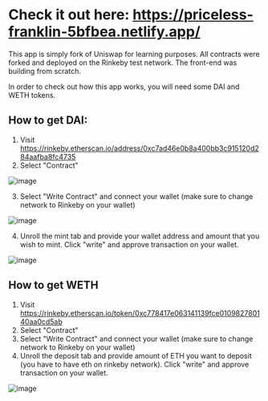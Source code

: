 # Check it out here: https://priceless-franklin-5bfbea.netlify.app/

This app is simply fork of Uniswap for learning purposes. All contracts were forked and deployed on the Rinkeby test network. The front-end was building from scratch. 

In order to check out how this app works, you will need some DAI and WETH tokens.

## How to get DAI:

1. Visit https://rinkeby.etherscan.io/address/0xc7ad46e0b8a400bb3c915120d284aafba8fc4735
2. Select "Contract" 

![image](https://user-images.githubusercontent.com/64146291/174457971-9f27455b-f7bf-4041-886e-38de0d042855.png)

3. Select "Write Contract" and connect your wallet (make sure to change network to Rinkeby on your wallet)

![image](https://user-images.githubusercontent.com/64146291/174458046-efa8c442-de5c-4c92-9601-441f4b3f21e1.png)

4. Unroll the mint tab and provide your wallet address and amount that you wish to mint. Click "write" and approve transaction on your wallet.

![image](https://user-images.githubusercontent.com/64146291/174470360-d78c01f1-aae4-4f19-ae7b-d7b6c81e2e97.png)

## How to get WETH

1. Visit https://rinkeby.etherscan.io/token/0xc778417e063141139fce010982780140aa0cd5ab
2. Select "Contract"
3. Select "Write Contract" and connect your wallet (make sure to change network to Rinkeby on your wallet)
4. Unroll the deposit tab and provide amount of ETH you want to deposit (you have to have eth on rinkeby network). Click "write" and approve transaction on your wallet.

![image](https://user-images.githubusercontent.com/64146291/174458620-4e9e29a2-8585-4f29-af5f-a7fae7c8ccda.png)
